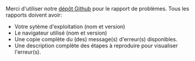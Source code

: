 Merci d'utiliser notre <a href="http://github.com/hugeinc/styleguide" target="_blank">dépôt Github</a> pour le rapport de problèmes. Tous les rapports doivent avoir:

- Votre sytème d'exploitation (nom et version)
- Le navigateur utilisé (nom et version)
- Une copie complète du (des) message(s) d'erreur(s) disponibles.
- Une description complète des étapes à reproduire pour visualiser l'erreur(s).